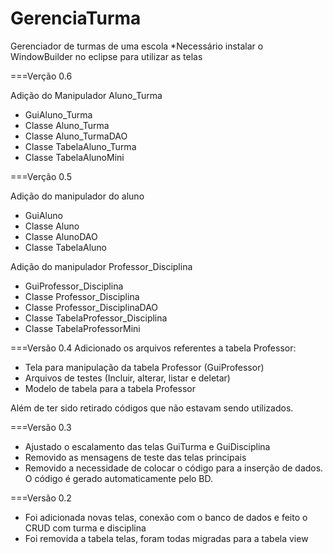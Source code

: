 # GerenciaTurma
Gerenciador de turmas de uma escola
*Necessário instalar o WindowBuilder no eclipse para utilizar as telas

===Verção 0.6

Adição do Manipulador Aluno_Turma

- GuiAluno_Turma
- Classe Aluno_Turma
- Classe Aluno_TurmaDAO
- Classe TabelaAluno_Turma
- Classe TabelaAlunoMini

===Verção 0.5

Adição do manipulador do aluno

- GuiAluno
- Classe Aluno
- Classe AlunoDAO
- Classe TabelaAluno

Adição do manipulador Professor_Disciplina

- GuiProfessor_Disciplina
- Classe Professor_Disciplina
- Classe Professor_DisciplinaDAO
- Classe TabelaProfessor_Disciplina
- Classe TabelaProfessorMini

===Versão 0.4
Adicionado os arquivos referentes a tabela Professor:
- Tela para manipulação da tabela Professor (GuiProfessor)
- Arquivos de testes (Incluir, alterar, listar e deletar)
- Modelo de tabela para a tabela Professor

Além de ter sido retirado códigos que não estavam sendo utilizados.

===Versão 0.3
- Ajustado o escalamento das telas GuiTurma e GuiDisciplina
- Removido as mensagens de teste das telas principais
- Removido a necessidade de colocar o código para a inserção de dados. O código é gerado automaticamente pelo BD.

===Versão 0.2
- Foi adicionada novas telas, conexão com o banco de dados e feito o CRUD com turma e disciplina
- Foi removida a tabela telas, foram todas migradas para a tabela view
